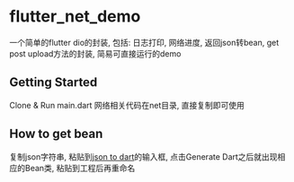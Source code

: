 # flutter_net_demo

一个简单的flutter dio的封装, 包括: 日志打印, 网络进度, 返回json转bean, get post upload方法的封装, 简易可直接运行的demo

## Getting Started

Clone & Run main.dart
网络相关代码在net目录, 直接复制即可使用

## How to get bean

复制json字符串, 粘贴到[json to dart](https://javiercbk.github.io/json_to_dart/)的输入框, 点击Generate Dart之后就出现相应的Bean类, 粘贴到工程后再重命名
